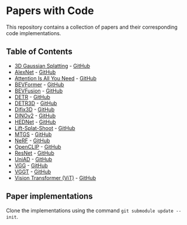 # Papers with Code

This repository contains a collection of papers and their corresponding code implementations.

## Table of Contents

- [3D Gaussian Splatting](./3dgs/gaussian_splatting.pdf) - [GitHub](https://github.com/graphdeco-inria/gaussian-splatting)
- [AlexNet](./alexnet/alexnet.pdf) - [GitHub](https://github.com/dansuh17/alexnet-pytorch)
- [Attention Is All You Need](./attention/attention.pdf) - [GitHub](https://github.com/jadore801120/attention-is-all-you-need-pytorch)
- [BEVFormer](./bevformer/bevformer.pdf) - [GitHub](https://github.com/fundamentalvision/BEVFormer)
- [BEVFusion](./bevfusion/bevfusion.pdf) - [GitHub](https://github.com/mit-han-lab/bevfusion)
- [DETR](./detr/detr.pdf) - [GitHub](https://github.com/facebookresearch/detr)
- [DETR3D](./detr3d/detr3d.pdf) - [GitHub](https://github.com/WangYueFt/detr3d)
- [Difix3D](./difix/difix.pdf) - [GitHub](https://github.com/nv-tlabs/Difix3D)
- [DINOv2](./dinov2/dinov2.pdf) - [GitHub](https://github.com/facebookresearch/dinov2)
- [HEDNet](./hednet/hednet.pdf) - [GitHub](https://github.com/zhanggang001/HEDNet)
- [Lift-Splat-Shoot](./lss/lss.pdf) - [GitHub](https://github.com/nv-tlabs/lift-splat-shoot)
- [MTGS](./mtgs/mtgs.pdf) - [GitHub](https://github.com/OpenDriveLab/MTGS)
- [NeRF](./nerf/nerf.pdf) - [GitHub](https://github.com/bmild/nerf)
- [OpenCLIP](./openclip/openclip.pdf) - [GitHub](https://github.com/mlfoundations/open_clip)
- [ResNet](./resnet/resnet.pdf) - [GitHub](https://github.com/DeepLearnPhysics/pytorch-resnet-example)
- [UniAD](./uniad/uniad.pdf) - [GitHub](https://github.com/OpenDriveLab/UniAD)
- [VGG](./vgg/vgg.pdf) - [GitHub](https://github.com/Lornatang/VGG-PyTorch)
- [VGGT](./vggt/vggt.pdf) - [GitHub](https://github.com/facebookresearch/vggt)
- [Vision Transformer (ViT)](./vit/vit.pdf) - [GitHub](https://github.com/lucidrains/vit-pytorch)

## Paper implementations
Clone the implementations using the command `git submodule update --init`.